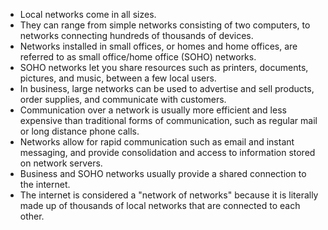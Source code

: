 - Local networks come in all sizes.
- They can range from simple networks consisting of two computers, to networks connecting hundreds of thousands of devices.
- Networks installed in small offices, or homes and home offices, are referred to as small office/home office (SOHO) networks.
- SOHO networks let you share resources such as printers, documents, pictures, and music, between a few local users.
- In business, large networks can be used to advertise and sell products, order supplies, and communicate with customers.
- Communication over a network is usually more efficient and less expensive than traditional forms of communication, such as regular mail or long distance phone calls. 
- Networks allow for rapid communication such as email and instant messaging, and provide consolidation and access to information stored on network servers.
- Business and SOHO networks usually provide a shared connection to the internet. 
- The internet is considered a "network of networks" because it is literally made up of thousands of local networks that are connected to each other.
